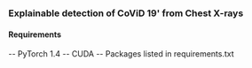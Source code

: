 ### Explainable detection of CoViD 19' from Chest X-rays

#### Requirements
-- PyTorch 1.4
-- CUDA
-- Packages listed in requirements.txt
